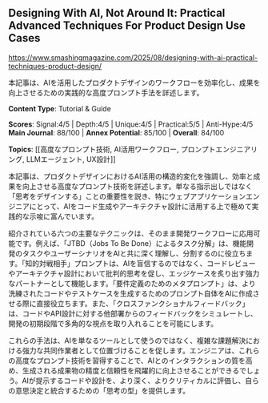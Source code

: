 ## Designing With AI, Not Around It: Practical Advanced Techniques For Product Design Use Cases

https://www.smashingmagazine.com/2025/08/designing-with-ai-practical-techniques-product-design/

本記事は、AIを活用したプロダクトデザインのワークフローを効率化し、成果を向上させるための実践的な高度プロンプト手法を詳述します。

**Content Type**: Tutorial & Guide

**Scores**: Signal:4/5 | Depth:4/5 | Unique:4/5 | Practical:5/5 | Anti-Hype:4/5
**Main Journal**: 88/100 | **Annex Potential**: 85/100 | **Overall**: 84/100

**Topics**: [[高度なプロンプト技術, AI活用ワークフロー, プロンプトエンジニアリング, LLMエージェント, UX設計]]

本記事は、プロダクトデザインにおけるAI活用の構造的変化を強調し、効率と成果を向上させる高度なプロンプト技術を詳述します。単なる指示出しではなく「思考をデザインする」ことの重要性を説き、特にウェブアプリケーションエンジニアにとって、AIをコード生成やアーキテクチャ設計に活用する上で極めて実践的な示唆に富んでいます。

紹介されている六つの主要なテクニックは、そのまま開発ワークフローに応用可能です。例えば、「JTBD（Jobs To Be Done）によるタスク分解」は、機能開発のタスクやユーザーシナリオをAIと共に深く理解し、分割するのに役立ちます。「知的対戦相手」プロンプトは、AIを盲信するのではなく、コードレビューやアーキテクチャ設計において批判的思考を促し、エッジケースを炙り出す強力なパートナーとして機能します。「要件定義のためのメタプロンプト」は、より洗練されたコードやテストケースを生成するためのプロンプト自体をAIに作成させる際に直接役立ちます。また、「クロスファンクショナルフィードバック」は、コードやAPI設計に対する他部署からのフィードバックをシミュレートし、開発の初期段階で多角的な視点を取り入れることを可能にします。

これらの手法は、AIを単なるツールとして使うのではなく、複雑な課題解決における強力な共同作業者として位置づけることを促します。エンジニアは、これらの高度なプロンプト技術を習得することで、AIとのインタラクションの質を高め、生成される成果物の精度と信頼性を飛躍的に向上させることができるでしょう。AIが提示するコードや設計を、より深く、よりクリティカルに評価し、自らの意思決定と統合するための「思考の型」を提供します。